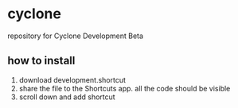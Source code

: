 # cyclone
repository for Cyclone Development Beta
## how to install
1. download development.shortcut
2. share the file to the Shortcuts app. all the code should be visible
3. scroll down and add shortcut
